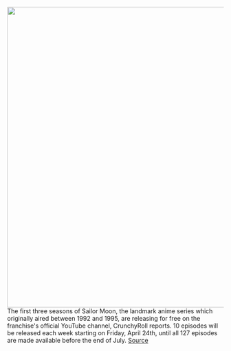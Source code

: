 <img src='https://cdn.vox-cdn.com/thumbor/SmHFN6rCmTxqw0ajGYC2wr3iO8Y=/0x0:640x480/1200x800/filters:focal(269x189:371x291)/cdn.vox-cdn.com/uploads/chorus_image/image/66688106/vlcsnap_2016_01_11_14h29m32s843.5.png' width='700px' /><br/>
The first three seasons of Sailor Moon, the landmark anime series which originally aired between 1992 and 1995, are releasing for free on the franchise's official YouTube channel, CrunchyRoll reports. 10 episodes will be released each week starting on Friday, April 24th, until all 127 episodes are made available before the end of July.
<a href='https://www.theverge.com/2020/4/22/21230858/sailor-moon-tv-shows-free-youtube-season-1-2-3-japanese-movie-release'> Source <a/>